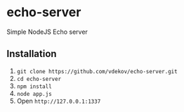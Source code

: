 # echo-server
Simple NodeJS Echo server

## Installation

1. ```git clone https://github.com/vdekov/echo-server.git```
2. ```cd echo-server```
3. ```npm install```
4. ```node app.js```
5. Open ```http://127.0.0.1:1337```
